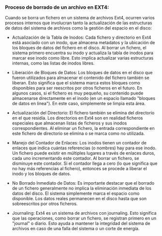 
### Proceso de borrado de un archivo en EXT4:
Cuando se borra un fichero en un sistema de archivos Ext4, ocurren varios procesos internos que involucran tanto la actualización de las estructuras de datos del sistema de archivos como la gestión del espacio en el disco:

  - Actualización de la Tabla de Inodos:
  Cada fichero y directorio en Ext4 está asociado con un inodo, que almacena metadatos y la ubicación de los bloques de datos del fichero en el disco.
  Al borrar un fichero, el sistema primero encuentra su inodo y actualiza la tabla de inodos para marcar ese inodo como libre. Esto implica actualizar varias estructuras internas, como las listas de inodos libres.

  - Liberación de Bloques de Datos:
  Los bloques de datos en el disco que fueron utilizados para almacenar el contenido del fichero también se liberan. Esto significa que el sistema marca estos bloques como disponibles para ser reescritos por otros ficheros en el futuro.
  En algunos casos, si el fichero es muy pequeño, su contenido puede almacenarse directamente en el inodo (en un espacio llamado "bloques de datos en línea"). En este caso, simplemente se limpia esta área.

  - Actualización del Directorio:
  El fichero también se elimina del directorio en el que residía. Los directorios en Ext4 son en realidad ficheros especiales que almacenan listas de ficheros y sus inodos correspondientes.
  Al eliminar un fichero, la entrada correspondiente en este fichero de directorio se elimina o se marca como no utilizada.

  - Manejo del Contador de Enlaces:
  Los inodos tienen un contador de enlaces que indica cuántas referencias (o nombres) hay para ese inodo. Un fichero puede existir en múltiples lugares a través de enlaces duros, cada uno incrementando este contador.
  Al borrar un fichero, se disminuye este contador. Si el contador llega a cero (lo que significa que no hay más referencias al fichero), entonces se procede a liberar el inodo y los bloques de datos.

  - No Borrado Inmediato de Datos:
  Es importante destacar que el borrado de un fichero generalmente no implica la eliminación inmediata de los datos del disco. El sistema simplemente marca el espacio como disponible. Los datos reales permanecen en el disco hasta que son sobreescritos por otros ficheros.

  - Journaling:
  Ext4 es un sistema de archivos con journaling. Esto significa que las operaciones, como borrar un fichero, se registran primero en un "journal" o diario. Esto ayuda a mantener la integridad del sistema de archivos en caso de una falla del sistema o un corte de energía.

